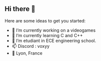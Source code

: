 ## Hi there 👋


 

Here are some ideas to get you started:

- 🔭 I’m currently working on a videogames
- 🌱 I’m currently learning C and C++
- 👯 I’m etudiant in ECE engineering school.
- 📫 Discord : voxyy
- 📍 Lyon, France






